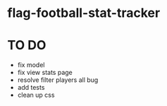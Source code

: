 # flag-football-stat-tracker

# TO DO

- fix model
- fix view stats page
- resolve filter players all bug
- add tests
- clean up css
